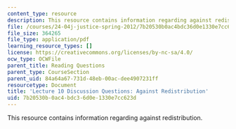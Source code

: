 ```yaml
---
content_type: resource
description: This resource contains information regarding against redistribution.
file: /courses/24-04j-justice-spring-2012/7b20530b0ac4bdc36d0e1330e7cc623d_MIT24_04JS12_disc10.pdf
file_size: 364265
file_type: application/pdf
learning_resource_types: []
license: https://creativecommons.org/licenses/by-nc-sa/4.0/
ocw_type: OCWFile
parent_title: Reading Questions
parent_type: CourseSection
parent_uid: 84a64a67-731d-48eb-00ac-dee4907231ff
resourcetype: Document
title: 'Lecture 10 Discussion Questions: Against Redistribution'
uid: 7b20530b-0ac4-bdc3-6d0e-1330e7cc623d
---
```

This resource contains information regarding against redistribution.
